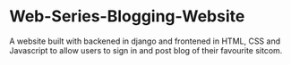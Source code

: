 # Web-Series-Blogging-Website
A website built with backened in django and frontened in HTML, CSS and Javascript to allow users to sign in and post blog of their favourite sitcom.
